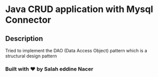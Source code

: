 
# Java CRUD application with Mysql Connector

## Description

Tried to implement the DAO (Data Access Object) pattern which is a structural design pattern

### Built with ♥ by Salah eddine Nacer
